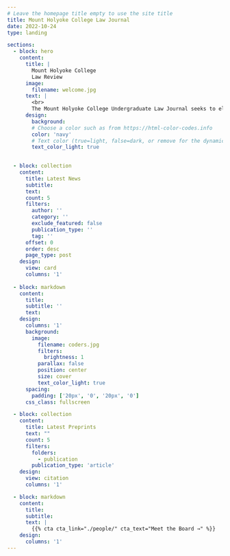 ```yaml
---
# Leave the homepage title empty to use the site title
title: Mount Holyoke College Law Journal
date: 2022-10-24
type: landing

sections:
  - block: hero
    content:
      title: |
        Mount Holyoke College 
        Law Review
      image:
        filename: welcome.jpg
      text: |
        <br>
        The Mount Holyoke College Undergraduate Law Journal seeks to elevate the voices of Mount Holyoke College students in the field of legal scholarship.
      design:
        background:
        # Choose a color such as from https://html-color-codes.info
        color: 'navy'
        # Text color (true=light, false=dark, or remove for the dynamic theme color).
        text_color_light: true

  
  - block: collection
    content:
      title: Latest News
      subtitle:
      text:
      count: 5
      filters:
        author: ''
        category: ''
        exclude_featured: false
        publication_type: ''
        tag: ''
      offset: 0
      order: desc
      page_type: post
    design:
      view: card
      columns: '1'
  
  - block: markdown
    content:
      title:
      subtitle: ''
      text:
    design:
      columns: '1'
      background:
        image: 
          filename: coders.jpg
          filters:
            brightness: 1
          parallax: false
          position: center
          size: cover
          text_color_light: true
      spacing:
        padding: ['20px', '0', '20px', '0']
      css_class: fullscreen

  - block: collection
    content:
      title: Latest Preprints
      text: ""
      count: 5
      filters:
        folders:
          - publication
        publication_type: 'article'
    design:
      view: citation
      columns: '1'

  - block: markdown
    content:
      title:
      subtitle:
      text: |
        {{% cta cta_link="./people/" cta_text="Meet the Board →" %}}
    design:
      columns: '1'
---
```

